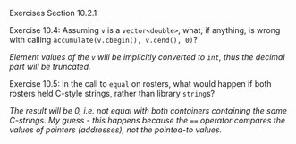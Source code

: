 Exercises Section 10.2.1

Exercise 10.4: Assuming `v` is a `vector<double>`, what, if anything, is
wrong with calling `accumulate(v.cbegin(), v.cend(), 0)`?

_Element values of the `v` will be implicitly converted to `int`, thus the decimal part will be truncated._

Exercise 10.5: In the call to `equal` on rosters, what would happen if both
rosters held C-style strings, rather than library `string`s?

_The result will be 0, i.e. not equal with both containers containing the same C-strings. My guess - this happens because the `==` operator compares the values of pointers (addresses), not the pointed-to values._